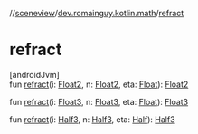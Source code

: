 //[sceneview](../../index.md)/[dev.romainguy.kotlin.math](index.md)/[refract](refract.md)

# refract

[androidJvm]\
fun [refract](refract.md)(i: [Float2](-float2/index.md), n: [Float2](-float2/index.md), eta: [Float](https://kotlinlang.org/api/latest/jvm/stdlib/kotlin/-float/index.html)): [Float2](-float2/index.md)

fun [refract](refract.md)(i: [Float3](-float3/index.md), n: [Float3](-float3/index.md), eta: [Float](https://kotlinlang.org/api/latest/jvm/stdlib/kotlin/-float/index.html)): [Float3](-float3/index.md)

fun [refract](refract.md)(i: [Half3](-half3/index.md), n: [Half3](-half3/index.md), eta: [Half](-half/index.md)): [Half3](-half3/index.md)

